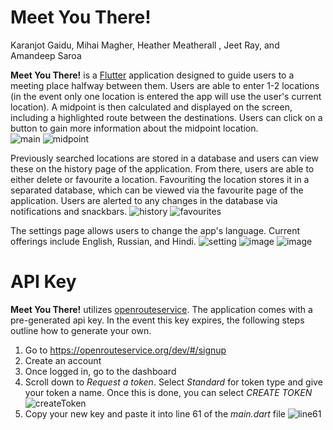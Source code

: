 # Meet You There!
Karanjot Gaidu, Mihai Magher, Heather Meatherall , Jeet Ray, and Amandeep Saroa

__Meet You There!__ is a [Flutter](https://flutter.dev/) application designed to guide users to a meeting place halfway between them. Users are able to enter 1-2 locations (in the event only one location is entered the app will use the user's current location). A midpoint is then calculated and displayed on the screen, including a highlighted route between the destinations. Users can click on a button to gain more information about the midpoint location.    
![main](https://github.com/user-attachments/assets/4c6a2df4-3bcb-457b-97e6-0e99c1ab85d9) ![midpoint](https://github.com/user-attachments/assets/4fa0ffe8-705b-479d-8795-c077bfc8fafa)

Previously searched locations are stored in a database and users can view these on the history page of the application. From there, users are able to either delete or favourite a location. Favouriting the location stores it in a separated database, which can be viewed via the favourite page of the application. Users are alerted to any changes in the database via notifications and snackbars.
![history](https://github.com/user-attachments/assets/4fd59d9d-45a7-4998-95ee-60e8a535c4a3) ![favourites](https://github.com/user-attachments/assets/cfca977f-9571-4735-bf2a-e012ac0e6ba3)

The settings page allows users to change the app's language. Current offerings include English, Russian, and Hindi.
![setting](https://github.com/user-attachments/assets/4227511b-c413-40cc-a6eb-76b74769e576) ![image](https://github.com/user-attachments/assets/64c4200f-c4b4-4357-887b-4e085b480a45) ![image](https://github.com/user-attachments/assets/f5ef19a0-3fab-4334-936b-c93a046f9e9f)





# API Key
__Meet You There!__ utilizes [openrouteservice](https://openrouteservice.org/). The application comes with a pre-generated api key. In the event this key expires, the following steps outline how to generate your own.
1. Go to https://openrouteservice.org/dev/#/signup
2. Create an account
3. Once logged in, go to the dashboard
4.  Scroll down to _Request a token_. Select _Standard_ for token type and give your token a name. Once this is done, you can select _CREATE TOKEN_  ![createToken](https://github.com/user-attachments/assets/dc1290c0-a494-44b4-a7ac-d961a00b938f)
5. Copy your new key and paste it into line 61 of the _main.dart_ file ![line61](https://github.com/user-attachments/assets/8f423662-1b31-4ae7-a9d6-c7632b1f96b3)


